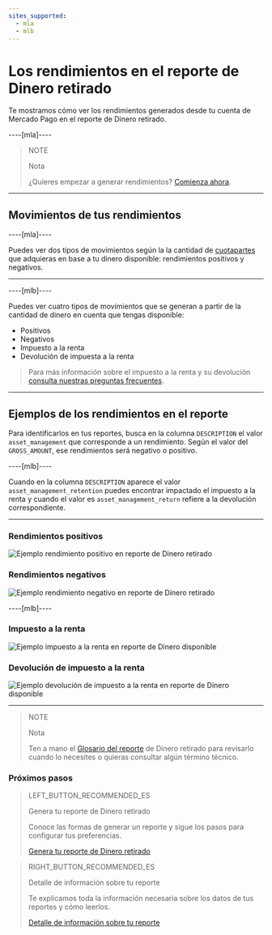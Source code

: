 ```yaml
---
sites_supported:
  - mla
  - mlb
---
```


# Los rendimientos en el reporte de Dinero retirado

Te mostramos cómo ver los rendimientos generados desde tu cuenta de Mercado Pago en el reporte de Dinero retirado.

----[mla]----
> NOTE
>
> Nota
>
> ¿Quieres empezar a generar rendimientos? [Comienza ahora](https://www.mercadopago.com.ar/ayuda/empezar-a-invertir_4055).
------------

## Movimientos de tus rendimientos

----[mla]---- 

Puedes ver dos tipos de movimientos según la la cantidad de [cuotapartes](https://www.mercadopago.com.ar/ayuda/Antes-de-invertir_4053) que adquieras en base a tu dinero disponible: rendimientos positivos y negativos.

------------
----[mlb]---- 

Puedes ver cuatro tipos de movimientos que se generan a partir de la cantidad de dinero en cuenta que tengas disponible:

* Positivos
* Negativos
* Impuesto a la renta
* Devolución de impuesta a la renta

> Para más información sobre el impuesto a la renta y su devolución [consulta nuestras preguntas frecuentes](https://www.mercadopago.com.br/ajuda/Como-gerar-rendimientos_4265).

------------

## Ejemplos de los rendimientos en el reporte


Para identificarlos en tus reportes, busca en la columna `DESCRIPTION` el valor `asset_management` que corresponde a un rendimiento. Según el valor del `GROSS_AMOUNT`, ese rendimientos será negativo o positivo.  

----[mlb]---- 

Cuando en la columna `DESCRIPTION` aparece el valor `asset_management_retention` puedes encontrar impactado el impuesto a la renta y cuando el valor es `asset_management_return` refiere a la devolución correspondiente.

------------

### Rendimientos positivos

![Ejemplo rendimiento positivo en reporte de Dinero retirado](/images/manage-account/reports/reports-information-details/asset-management-bank-positive.png)

### Rendimientos negativos

![Ejemplo rendimiento negativo en reporte de Dinero retirado](/images/manage-account/reports/reports-information-details/asset-management-bank-negative.png)

----[mlb]---- 

### Impuesto a la renta

![Ejemplo impuesto a la renta en reporte de Dinero disponible](/images/manage-account/reports/reports-information-details/asset-management-bank-with-taxes-negative.png)

### Devolución de impuesto a la renta

![Ejemplo devolución de impuesto a la renta en reporte de Dinero disponible](/images/manage-account/reports/reports-information-details/asset-management-bank-with-taxes-positive.png)

------------

> NOTE
>
> Nota
>
> Ten a mano el [Glosario del reporte](https://www.mercadopago[FAKER][URL][DOMAIN]/developers/es/guides/additional-content/reports/available-money/glossary) de Dinero retirado para revisarlo cuando lo necesites o quieras consultar algún término técnico.


### Próximos pasos

> LEFT_BUTTON_RECOMMENDED_ES
>
> Genera tu reporte de Dinero retirado
>
> Conoce las formas de generar un reporte y sigue los pasos para configurar tus preferencias.
>
> [Genera tu reporte de Dinero retirado](https://www.mercadopago[FAKER][URL][DOMAIN]/developers/es/guides/additional-content/reports/available-money/generate)

> RIGHT_BUTTON_RECOMMENDED_ES
>
> Detalle de información sobre tu reporte
>
> Te explicamos toda la información necesaria sobre los datos de tus reportes y cómo leerlos.
>
> [Detalle de información sobre tu reporte](https://www.mercadopago[FAKER][URL][DOMAIN]/developers/es/guides/additional-content/reports/extra/reports-information-details)